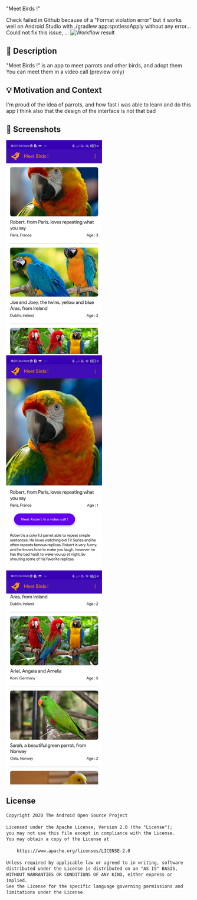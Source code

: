 "Meet Birds !"

<!--- Replace <OWNER> with your Github Username and <REPOSITORY> with the name of your repository. -->
<!--- You can find both of these in the url bar when you open your repository in github. -->
Check failed in Github because of a "Format violation error"
but it works well on Android Studio with ./gradlew app:spotlessApply without any error...
Could not fix this issue, ...
![Workflow result](https://github.com/ElectroInc/meet-birds-app/workflows/Check/badge.svg)


## :scroll: Description
<!--- Describe your app in one or two sentences -->
"Meet Birds !" is an app to meet parrots and other birds, and adopt them
You can meet them in a video call (preview only)

## :bulb: Motivation and Context
<!--- Optionally point readers to interesting parts of your submission. -->
<!--- What are you especially proud of? -->
I'm proud of the idea of parrots, and how fast i was able to learn and do this app
I think also that the design of the interface is not that bad

## :camera_flash: Screenshots
<!-- You can add more screenshots here if you like -->
<img src="/results/screenshot_1.jpg" width="260">&emsp;<img src="/results/screenshot_3.jpg" width="260">&emsp;<img src="/results/screenshot_2.jpg" width="260">

## License
```
Copyright 2020 The Android Open Source Project

Licensed under the Apache License, Version 2.0 (the "License");
you may not use this file except in compliance with the License.
You may obtain a copy of the License at

    https://www.apache.org/licenses/LICENSE-2.0

Unless required by applicable law or agreed to in writing, software
distributed under the License is distributed on an "AS IS" BASIS,
WITHOUT WARRANTIES OR CONDITIONS OF ANY KIND, either express or implied.
See the License for the specific language governing permissions and
limitations under the License.
```
